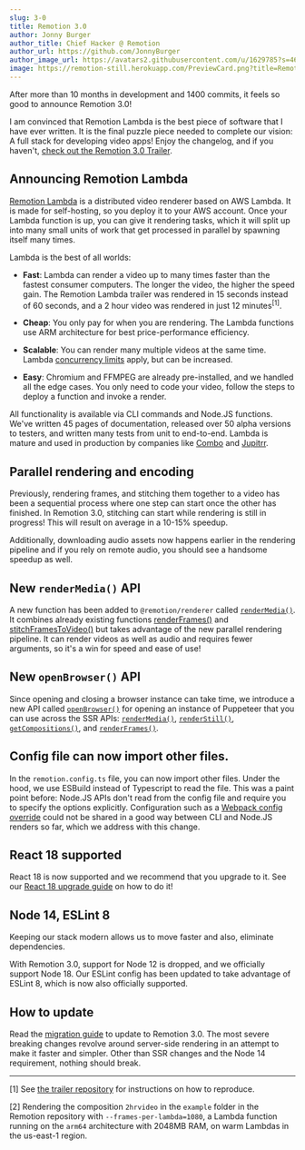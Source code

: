 ```yaml
---
slug: 3-0
title: Remotion 3.0
author: Jonny Burger
author_title: Chief Hacker @ Remotion
author_url: https://github.com/JonnyBurger
author_image_url: https://avatars2.githubusercontent.com/u/1629785?s=460&u=12eb94da6070d00fc924761ce06e3a428d01b7e9&v=4
image: https://remotion-still.herokuapp.com/PreviewCard.png?title=Remotion%203.0&description=@remotion/lambda,%20faster%20rendering,%20renderMedia()%20and%20React%2018
---
```


After more than 10 months in development and 1400 commits, it feels so good to announce Remotion 3.0!

I am convinced that Remotion Lambda is the best piece of software that I have ever written. It is the final puzzle piece needed to complete our vision: A full stack for developing video apps! Enjoy the changelog, and if you haven't, [check out the Remotion 3.0 Trailer](https://www.youtube.com/watch?v=GN2jkJphR5M).

## Announcing Remotion Lambda

[Remotion Lambda](/lambda) is a distributed video renderer based on AWS Lambda. It is made for self-hosting, so you deploy it to your AWS account. Once your Lambda function is up, you can give it rendering tasks, which it will split up into many small units of work that get processed in parallel by spawning itself many times.

Lambda is the best of all worlds:

- **Fast**: Lambda can render a video up to many times faster than the fastest consumer computers. The longer the video, the higher the speed gain. The Remotion Lambda trailer was rendered in 15 seconds instead of 60 seconds, and a 2 hour video was rendered in just 12 minutes<sup>[1]</sup>.

- **Cheap**: You only pay for when you are rendering. The Lambda functions use ARM architecture for best price-performance efficiency.

- **Scalable**: You can render many multiple videos at the same time. Lambda [concurrency limits](/docs/lambda/troubleshooting/rate-limit) apply, but can be increased.

- **Easy**: Chromium and FFMPEG are already pre-installed, and we handled all the edge cases. You only need to code your video, follow the steps to deploy a function and invoke a render.

All functionality is available via CLI commands and Node.JS functions. We've written 45 pages of documentation, released over 50 alpha versions to testers, and written many tests from unit to end-to-end. Lambda is mature and used in production by companies like [Combo](https://joincombo.com) and [Jupitrr](https://jupitrr.com).

## Parallel rendering and encoding

Previously, rendering frames, and stitching them together to a video has been a sequential process where one step can start once the other has finished. In Remotion 3.0, stitching can start while rendering is still in progress! This will result on average in a 10-15% speedup.

Additionally, downloading audio assets now happens earlier in the rendering pipeline and if you rely on remote audio, you should see a handsome speedup as well.

## New `renderMedia()` API

A new function has been added to `@remotion/renderer` called [`renderMedia()`](/docs/renderer/render-media). It combines already existing functions [renderFrames()](/docs/renderer/render-frames) and [stitchFramesToVideo()](/docs/renderer/stitch-frames-to-video) but takes advantage of the new parallel rendering pipeline. It can render videos as well as audio and requires fewer arguments, so it's a win for speed and ease of use!

## New `openBrowser()` API

Since opening and closing a browser instance can take time, we introduce a new API called [`openBrowser()`](/docs/renderer/open-browser) for opening an instance of Puppeteer that you can use across the SSR APIs: [`renderMedia()`](/docs/renderer/render-media), [`renderStill()`](/docs/renderer/render-still), [`getCompositions()`](/docs/renderer/get-compositions), and [`renderFrames()`](/docs/renderer/render-frames).

## Config file can now import other files.

In the `remotion.config.ts` file, you can now import other files. Under the hood, we use ESBuild instead of Typescript to read the file. This was a paint point before: Node.JS APIs don't read from the config file and require you to specify the options explicitly. Configuration such as a [Webpack config override](/docs/webpack) could not be shared in a good way between CLI and Node.JS renders so far, which we address with this change.

## React 18 supported

React 18 is now supported and we recommend that you upgrade to it. See our [React 18 upgrade guide](/docs/react-18) on how to do it!

## Node 14, ESLint 8

Keeping our stack modern allows us to move faster and also, eliminate dependencies.

With Remotion 3.0, support for Node 12 is dropped, and we officially support Node 18.
Our ESLint config has been updated to take advantage of ESLint 8, which is now also officially supported.

## How to update

Read the [migration guide](/docs/3-0-migration) to update to Remotion 3.0. The most severe breaking changes revolve around server-side rendering in an attempt to make it faster and simpler. Other than SSR changes and the Node 14 requirement, nothing should break.

---

[1] See [the trailer repository](https://github.com/remotion-dev/trailer-lambda) for instructions on how to reproduce.

[2] Rendering the composition `2hrvideo` in the `example` folder in the Remotion repository with `--frames-per-lambda=1080`, a Lambda function running on the `arm64` architecture with 2048MB RAM, on warm Lambdas in the us-east-1 region.
